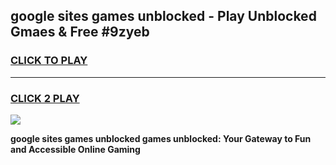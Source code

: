 
## google sites games unblocked - Play Unblocked Gmaes & Free #9zyeb
<h3>
<a href="https://premium.freeplayer.one?title=google_sites_games_unblocked&ref=01M">CLICK TO PLAY</a></h3>
<hr>

<h3>
<a href="https://premium.freeplayer.one?title=google_sites_games_unblocked&ref=01M">CLICK 2 PLAY</a>
  
</h3>

<a href="https://premium.freeplayer.one?title=google_sites_games_unblocked&ref=01M"><img src="https://clearcache.store/games.png"></a>


**google sites games unblocked games unblocked: Your Gateway to Fun and Accessible Online Gaming**
